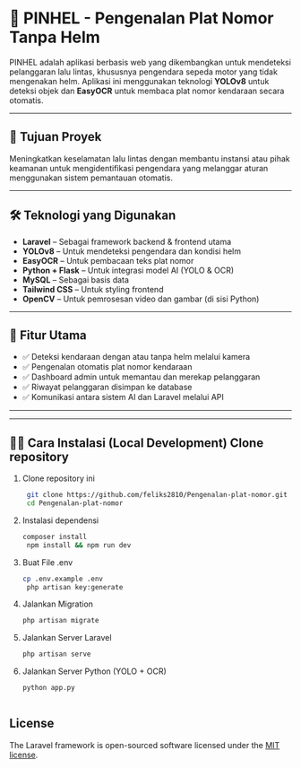 # 🚨 PINHEL - Pengenalan Plat Nomor Tanpa Helm

PINHEL adalah aplikasi berbasis web yang dikembangkan untuk mendeteksi pelanggaran lalu lintas, khususnya pengendara sepeda motor yang tidak mengenakan helm. Aplikasi ini menggunakan teknologi **YOLOv8** untuk deteksi objek dan **EasyOCR** untuk membaca plat nomor kendaraan secara otomatis.

---

## 🎯 Tujuan Proyek

Meningkatkan keselamatan lalu lintas dengan membantu instansi atau pihak keamanan untuk mengidentifikasi pengendara yang melanggar aturan menggunakan sistem pemantauan otomatis.

---

## 🛠 Teknologi yang Digunakan

- **Laravel** – Sebagai framework backend & frontend utama
- **YOLOv8** – Untuk mendeteksi pengendara dan kondisi helm
- **EasyOCR** – Untuk pembacaan teks plat nomor
- **Python + Flask** – Untuk integrasi model AI (YOLO & OCR)
- **MySQL** – Sebagai basis data
- **Tailwind CSS** – Untuk styling frontend
- **OpenCV** – Untuk pemrosesan video dan gambar (di sisi Python)

---

## 🧩 Fitur Utama

- ✅ Deteksi kendaraan dengan atau tanpa helm melalui kamera
- ✅ Pengenalan otomatis plat nomor kendaraan
- ✅ Dashboard admin untuk memantau dan merekap pelanggaran
- ✅ Riwayat pelanggaran disimpan ke database
- ✅ Komunikasi antara sistem AI dan Laravel melalui API

---


---

## 🧑‍💻 Cara Instalasi (Local Development) Clone repository

1. Clone repository ini
   ```bash
    git clone https://github.com/feliks2810/Pengenalan-plat-nomor.git
    cd Pengenalan-plat-nomor

3. Instalasi dependensi
   ```bash
   composer install
    npm install && npm run dev

5. Buat File .env
   ```bash
   cp .env.example .env
    php artisan key:generate
7. Jalankan Migration
   ```bash
   php artisan migrate
9. Jalankan Server Laravel
    ```bash
    php artisan serve
11. Jalankan Server Python (YOLO + OCR)
    ```bash
    python app.py



## License

The Laravel framework is open-sourced software licensed under the [MIT license](https://opensource.org/licenses/MIT).
